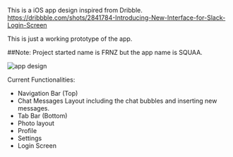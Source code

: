 This is a iOS app design inspired from Dribble.
https://dribbble.com/shots/2841784-Introducing-New-Interface-for-Slack-Login-Screen

This is just a working prototype of the app.

##Note: Project started name is FRNZ but the app name is SQUAA.

![app design](https://cloud.githubusercontent.com/assets/12230220/22864992/0b32d382-f129-11e6-9597-ee542fb3c163.jpg)

Current Functionalities:
- Navigation Bar (Top)
- Chat Messages Layout including the chat bubbles and inserting new messages.
- Tab Bar (Bottom)
- Photo layout
- Profile
- Settings
- Login Screen

